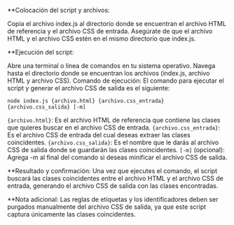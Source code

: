 **Colocación del script y archivos:

Copia el archivo index.js al directorio donde se encuentran el archivo HTML de referencia y el archivo CSS de entrada.
Asegúrate de que el archivo HTML y el archivo CSS estén en el mismo directorio que index.js.

**Ejecución del script:

Abre una terminal o línea de comandos en tu sistema operativo.
Navega hasta el directorio donde se encuentran los archivos (index.js, archivo HTML y archivo CSS).
Comando de ejecución:
El comando para ejecutar el script y generar el archivo CSS de salida es el siguiente:

`node index.js {archivo.html} {archivo.css_entrada} {archivo.css_salida} [-m]`

`{archivo.html}`: Es el archivo HTML de referencia que contiene las clases que quieres buscar en el archivo CSS de entrada.
`{archivo.css_entrada}`: Es el archivo CSS de entrada del cual deseas extraer las clases coincidentes.
`{archivo.css_salida}`: Es el nombre que le darás al archivo CSS de salida donde se guardarán las clases coincidentes.
`[-m]` (opcional): Agrega -m al final del comando si deseas minificar el archivo CSS de salida.

**Resultado y confirmación:
Una vez que ejecutes el comando, el script buscará las clases coincidentes entre el archivo HTML y el archivo CSS de entrada, generando el archivo CSS de salida con las clases encontradas.

**Nota adicional:
Las reglas de etiquetas y los identificadores deben ser purgados manualmente del archivo CSS de salida, ya que este script captura únicamente las clases coincidentes.